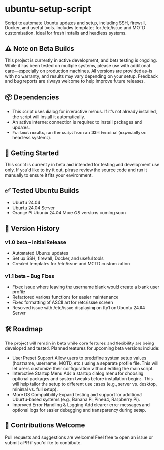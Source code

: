 # ubuntu-setup-script
Script to automate Ubuntu updates and setup, including SSH, firewall, Docker, and useful tools. Includes templates for /etc/issue and MOTD customization. Ideal for fresh installs and headless systems.

## ⚠️ Note on Beta Builds
This project is currently in active development, and beta testing is ongoing. While it has been tested on multiple systems, please use with additional care—especially on production machines.
All versions are provided as-is with no warranty, and results may vary depending on your setup. Feedback and bug reports are always welcome to help improve future releases.

## 📦 Dependencies
- This script uses dialog for interactive menus. If it’s not already installed, the script will install it automatically.
- An active internet connection is required to install packages and updates.
- For best results, run the script from an SSH terminal (especially on headless systems).

## 🚀 Getting Started
This script is currently in beta and intended for testing and development use only.
If you'd like to try it out, please review the source code and run it manually to ensure it fits your environment.

## ✅ Tested Ubuntu Builds
- Ubuntu 24.04
- Ubuntu 24.04 Server
- Orange Pi Ubuntu 24.04
More OS versions coming soon

## 📝 Version History
### v1.0 beta – Initial Release
- Automated Ubuntu updates
- Set up SSH, firewall, Docker, and useful tools
- Created templates for /etc/issue and MOTD customization

### v1.1 beta – Bug Fixes
- Fixed issue where leaving the username blank would create a blank user profile
- Refactored various functions for easier maintenance
- Fixed formatting of ASCII art for /etc/issue screen
- Resolved issue with /etc/issue displaying on tty1 on Ubuntu 24.04 Server

## 🛠️ Roadmap
The project will remain in beta while core features and flexibility are being developed and tested.
Planned features for upcoming beta versions include:

- User Preset Support
  Allow users to predefine system setup values (hostname, username, MOTD, etc.) using a separate profile file.
  This will let users customize their configuration without editing the main script.
- Interactive Startup Menu
  Add a startup dialog menu for choosing optional packages and system tweaks before installation begins.
  This will help tailor the setup to different use cases (e.g., server vs. desktop, minimal vs. full setup).
- More OS Compatibility
  Expand testing and support for additional Ubuntu-based systems (e.g., Banana Pi, Pine64, Raspberry Pi).
- Improved Error Handling & Logging
  Add clearer error messages and optional logs for easier debugging and transparency during setup.

## 🤝 Contributions Welcome
Pull requests and suggestions are welcome! Feel free to open an issue or submit a PR if you'd like to contribute.
